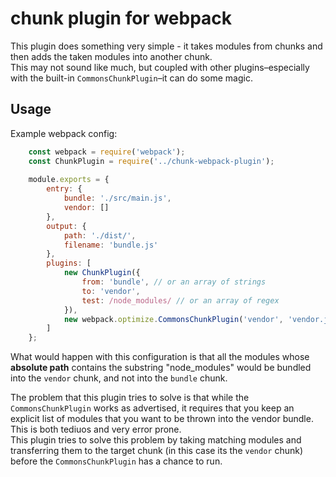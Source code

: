 # chunk plugin for webpack

This plugin does something very simple - it takes modules from chunks and then adds the taken modules into another chunk.  
This may not sound like much, but coupled with other plugins–especially with the built-in `CommonsChunkPlugin`–it can
do some magic.

## Usage

Example webpack config:

```javascript
    const webpack = require('webpack');
    const ChunkPlugin = require('../chunk-webpack-plugin');
    
    module.exports = {
    	entry: {
    		bundle: './src/main.js',
    		vendor: []
    	},
    	output: {
    		path: './dist/',
    		filename: 'bundle.js'
    	},
    	plugins: [
    		new ChunkPlugin({
    			from: 'bundle', // or an array of strings
    			to: 'vendor',
    			test: /node_modules/ // or an array of regex
    		}),
    		new webpack.optimize.CommonsChunkPlugin('vendor', 'vendor.js'),
    	]
    };
```

What would happen with this configuration is that all the modules whose **absolute path** contains the substring "node_modules"
would be bundled into the `vendor` chunk, and not into the `bundle` chunk.

The problem that this plugin tries to solve is that while the `CommonsChunkPlugin` works as advertised, it requires that
you keep an explicit list of modules that you want to be thrown into the vendor bundle. This is both tediuos and very error prone.  
This plugin tries to solve this problem by taking matching modules and transferring them to the target chunk
(in this case its the `vendor` chunk) before the `CommonsChunkPlugin` has a chance to run.